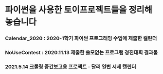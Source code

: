 # 파이썬을 사용한 토이프로젝트들을 정리해 놓습니다
### Calendar_2020 : 2020-1학기 파이썬 프로그래밍 수업에 제출한 캘린더
### NoUseContest : 2020.11.13 제출한 쓸모없는 프로그램 경진대회 결과물 
### 2021.5.14 크롤링 중간보고용 프로젝트 - 달러 일변 시세 캘린더
